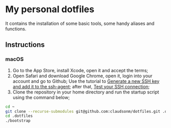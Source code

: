 # My personal dotfiles

It contains the installation of some basic tools, some handy aliases and functions.

## Instructions

### macOS

1. Go to the App Store, install Xcode, open it and accept the terms;
1. Open Safari and download Google Chrome, open it, login into your account and go to Github; Use the tutorial to [Generate a new SSH key and add it to the ssh-agent](https://docs.github.com/en/github/authenticating-to-github/connecting-to-github-with-ssh/generating-a-new-ssh-key-and-adding-it-to-the-ssh-agent); after that, [Test your SSH connection](https://docs.github.com/en/github/authenticating-to-github/connecting-to-github-with-ssh/testing-your-ssh-connection);
1. Clone the repository in your home directory and run the startup script using the command below;
```sh
cd ~
git clone --recurse-submodules git@github.com:claudsonm/dotfiles.git .dotfiles
cd .dotfiles
./bootstrap
```
